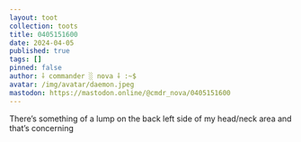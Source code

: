 ```yaml
---
layout: toot
collection: toots
title: 0405151600
date: 2024-04-05
published: true
tags: []
pinned: false
author: ⸸ commander ░ nova ⸸ :~$
avatar: /img/avatar/daemon.jpeg
mastodon: https://mastodon.online/@cmdr_nova/0405151600
---
```


There’s something of a lump on the back left side of my head/neck area and that’s concerning
